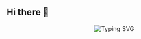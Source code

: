 ## Hi there 👋

<p align="center">
  <img src="https://readme-typing-svg.demolab.com?font=Fira+Code&pause=1000&color=2F81F7&center=true&vCenter=true&width=435&lines=D%C3%A9veloppeur+Back-End+Junior;2%20%années%20%d'expérience%20%dans%20%le%20%coding!; Toujours en train d'apprendre ..." alt="Typing SVG" />
</p>

<!--
 <p align="center">
  <img align="left" src ="https://github-readme-stats.vercel.app/api/pin/?username=aveek-saha&repo=ytdx">
  <img align="right" src ="https://github-readme-stats.vercel.app/api/pin/?username=aveek-saha&repo=pixel-weather">
</p>
-->

